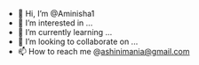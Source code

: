 - 👋 Hi, I’m @Aminisha1
- 👀 I’m interested in ...
- 🌱 I’m currently learning ...
- 💞️ I’m looking to collaborate on ...
- 📫 How to reach me @ashinimania@gmail.com

<!---
Aminisha1/Aminisha1 is a ✨ special ✨ repository because its `README.md` (this file) appears on your GitHub profile.
You can click the Preview link to take a look at your changes.
--->
